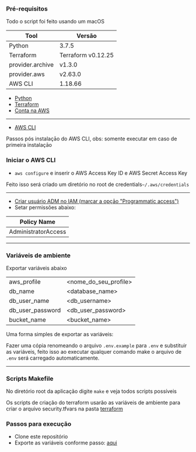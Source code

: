 ### Pré-requisitos
Todo o script foi feito usando um macOS

|        Tool        |       Versão             |
|--------------------|--------------------------|
|Python              |       3.7.5              |
|Terraform           | Terraform v0.12.25       |
|provider.archive    | v1.3.0                   |
|provider.aws        | v2.63.0                  |
|AWS CLI             | 1.18.66                  |

- [Python](https://www.python.org/downloads/)
- [Terraform](https://www.terraform.io/downloads.html)
- [Conta na AWS](https://console.aws.amazon.com/)
---
- [AWS CLI](https://docs.aws.amazon.com/cli/latest/userguide/install-macos.html)

Passos pós instalaçāo do AWS CLI, obs: somente executar em caso de primeira instalaçāo

### Iniciar o AWS CLI

- `aws configure` e  inserir o AWS Access Key ID e AWS Secret Access Key

Feito isso será criado um diretório no root de credentials`~/.aws/credentials`


---

- [Criar usuário ADM no IAM (marcar a opçāo "Programmatic access")](https://console.aws.amazon.com/iam/home#/users$new?step=details)
- Setar permissões abaixo:

Policy Name|
| -------------             |
|AdministratorAccess        |
---

### <a name="envs">Variáveis de ambiente</a>

Exportar variáveis abaixo

|                    |                          |
|--------------------|--------------------------|
|aws_profile         | <nome_do_seu_profile>    |
|db_name             | <database_name>          |
|db_user_name        | <db_username>            |
|db_user_password    | <db_user_password>       |
|bucket_name         | <bucket_name>            |

Uma forma simples de exportar as variáveis:

Fazer uma cópia renomeando o arquivo `.env.example` para `.env` e substituir as variáveis, feito isso ao executar qualquer comando make <command> o arquivo de `.env` será carregado automaticamente.

---

### Scripts Makefile
No diretório root da aplicação digite `make` e veja todos scripts possíveis

Os scripts de criação do terraform usarão as variáveis de ambiente para criar o arquivo security.tfvars na pasta [terraform](terraform/aws)

### Passos para execução

* Clone este repositório
* Exporte as variáveis conforme passo: [aqui](#envs)

